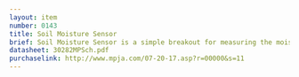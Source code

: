 ```yaml
---
layout: item
number: 0143
title: Soil Moisture Sensor
brief: Soil Moisture Sensor is a simple breakout for measuring the moisture in soil and similar materials.
datasheet: 30282MPSch.pdf
purchaselink: http://www.mpja.com/07-20-17.asp?r=00000&s=11
---
```


